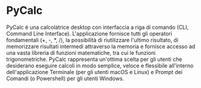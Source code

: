 # PyCalc

PyCalc è una calcolatrice desktop con interfaccia a riga di comando (CLI, Command Line Interface). L'applicazione fornisce tutti gli operatori fondamentali (+, -, *, /), la possibilità di riutilizzare l'ultimo risultato, di memorizzare risultati intermedi attraverso la memoria e fornisce accesso ad una vasta libreria di funzioni matematiche, tra cui le funzioni trigonometriche. PyCalc rappresenta un'ottima scelta per gli utenti che desiderano eseguire calcoli in modo semplice, veloce e flessibile all'ìnterno dell'applicazione Terminale (per gli utenti macOS e Linux) e Prompt dei Comandi (o Powershell) per gli utenti Windows.
